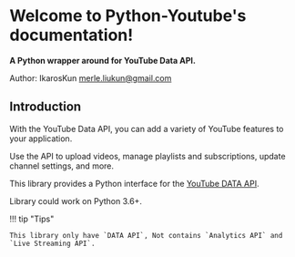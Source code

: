 # Welcome to Python-Youtube's documentation!

**A Python wrapper around for YouTube Data API.**

Author: IkarosKun <merle.liukun@gmail.com>

## Introduction


With the YouTube Data API, you can add a variety of YouTube features to your application. 

Use the API to upload videos, manage playlists and subscriptions, update channel settings, and more.

This library provides a Python interface for the [YouTube DATA API](https://developers.google.com/youtube/v3).

Library could work on Python 3.6+.

!!! tip "Tips"

    This library only have `DATA API`, Not contains `Analytics API` and `Live Streaming API`.
